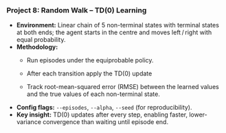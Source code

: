 ### **Project 8: Random Walk – TD(0) Learning**

- **Environment:** Linear chain of 5 non-terminal states with terminal states at both ends; the agent starts in the centre and moves left / right with equal probability.
- **Methodology:**
  - Run episodes under the equiprobable policy.
  - After each transition apply the TD(0) update  

  - Track root-mean-squared error (RMSE) between the learned values and the true values of each non-terminal state.
- **Config flags:** `--episodes`, `--alpha`, `--seed` (for reproducibility).
- **Key insight:** TD(0) updates after every step, enabling faster, lower-variance convergence than waiting until episode end.
